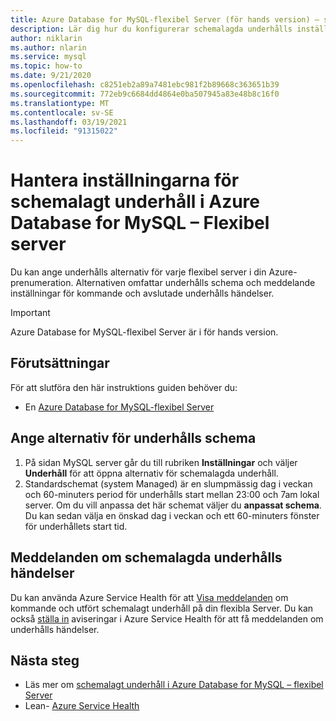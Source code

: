 ```yaml
---
title: Azure Database for MySQL-flexibel Server (för hands version) – schemalagt underhåll – Azure Portal
description: Lär dig hur du konfigurerar schemalagda underhålls inställningar för en Azure Database for MySQL-flexibel Server från Azure Portal.
author: niklarin
ms.author: nlarin
ms.service: mysql
ms.topic: how-to
ms.date: 9/21/2020
ms.openlocfilehash: c8251eb2a89a7481ebc981f2b89668c363651b39
ms.sourcegitcommit: 772eb9c6684dd4864e0ba507945a83e48b8c16f0
ms.translationtype: MT
ms.contentlocale: sv-SE
ms.lasthandoff: 03/19/2021
ms.locfileid: "91315022"
---
```

# <a name="manage-scheduled-maintenance-settings-for-azure-database-for-mysql--flexible-server"></a>Hantera inställningarna för schemalagt underhåll i Azure Database for MySQL – Flexibel server
 
Du kan ange underhålls alternativ för varje flexibel server i din Azure-prenumeration. Alternativen omfattar underhålls schema och meddelande inställningar för kommande och avslutade underhålls händelser.

> [!IMPORTANT]
> Azure Database for MySQL-flexibel Server är i för hands version.
 
## <a name="prerequisites"></a>Förutsättningar
För att slutföra den här instruktions guiden behöver du:
- En [Azure Database for MySQL-flexibel Server](quickstart-create-server-portal.md)
 
## <a name="specify-maintenance-schedule-options"></a>Ange alternativ för underhålls schema
 
1. På sidan MySQL server går du till rubriken **Inställningar** och väljer **Underhåll** för att öppna alternativ för schemalagda underhåll.
2. Standardschemat (system Managed) är en slumpmässig dag i veckan och 60-minuters period för underhålls start mellan 23:00 och 7am lokal server. Om du vill anpassa det här schemat väljer du **anpassat schema**. Du kan sedan välja en önskad dag i veckan och ett 60-minuters fönster för underhållets start tid.
 
## <a name="notifications-about-scheduled-maintenance-events"></a>Meddelanden om schemalagda underhålls händelser
 
Du kan använda Azure Service Health för att [Visa meddelanden](../../service-health/service-notifications.md) om kommande och utfört schemalagt underhåll på din flexibla Server. Du kan också [ställa in](../../service-health/resource-health-alert-monitor-guide.md) aviseringar i Azure Service Health för att få meddelanden om underhålls händelser.
 
## <a name="next-steps"></a>Nästa steg  
 
* Läs mer om [schemalagt underhåll i Azure Database for MySQL – flexibel Server](concepts-maintenance.md)
* Lean- [Azure Service Health](../../service-health/overview.md)
